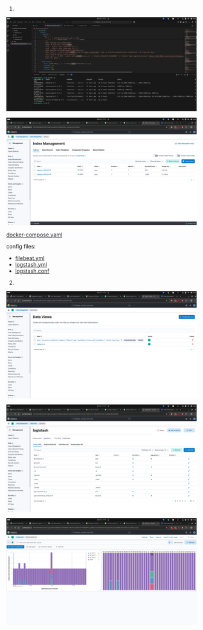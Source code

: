 1.

![alt text](image.png)

![alt text](image-1.png)


[docker-compose.yaml](../elk/docker-compose.yaml)

config files:

- [filebeat.yml](../elk/config/filebeat.yml)
- [logstash.yml](../elk/config/logstash.yml)
- [logstash.conf](../elk/config/logstash.conf)

2.

![alt text](image-2.png)

![alt text](image-3.png)

![alt text](image-4.png)